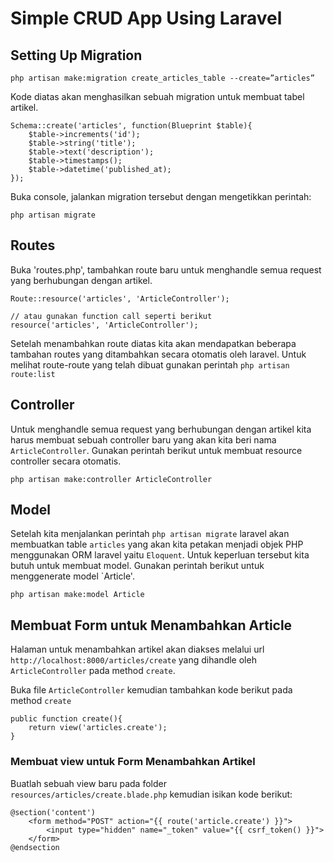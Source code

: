 # Simple CRUD App Using Laravel

## Setting Up Migration

```
php artisan make:migration create_articles_table --create=”articles”
```

Kode diatas akan menghasilkan sebuah migration untuk membuat tabel artikel.
```
Schema::create('articles', function(Blueprint $table){
    $table->increments('id');
    $table->string('title');
    $table->text('description');
    $table->timestamps();
    $table->datetime('published_at);
});
```
Buka console, jalankan migration tersebut dengan mengetikkan perintah:
```
php artisan migrate
```

## Routes
Buka 'routes.php', tambahkan route baru untuk menghandle semua request yang berhubungan dengan artikel.
```
Route::resource('articles', 'ArticleController');

// atau gunakan function call seperti berikut
resource('articles', 'ArticleController');
```

Setelah menambahkan route diatas kita akan mendapatkan beberapa tambahan routes yang ditambahkan secara otomatis oleh laravel. Untuk melihat route-route yang telah dibuat gunakan perintah `php artisan route:list`

## Controller
Untuk menghandle semua request yang berhubungan dengan artikel kita harus membuat sebuah controller baru yang akan kita beri nama `ArticleController`. Gunakan perintah berikut untuk membuat resource controller secara otomatis.
```
php artisan make:controller ArticleController
```
## Model
Setelah kita menjalankan perintah `php artisan migrate` laravel akan membuatkan table `articles` yang akan kita petakan menjadi objek PHP menggunakan ORM laravel yaitu `Eloquent`. Untuk keperluan tersebut kita butuh untuk membuat model. Gunakan perintah berikut untuk menggenerate model `Article'.
```
php artisan make:model Article
```

## Membuat Form untuk Menambahkan Article
Halaman untuk menambahkan artikel akan diakses melalui url `http://localhost:8000/articles/create` yang dihandle oleh `ArticleController` pada method `create`.

Buka file `ArticleController` kemudian tambahkan kode berikut pada method `create`
```
public function create(){
    return view('articles.create');
}
```

### Membuat view untuk Form Menambahkan Artikel
Buatlah sebuah view baru pada folder `resources/articles/create.blade.php` kemudian isikan kode berikut:
```
@section('content')
    <form method="POST" action="{{ route('article.create') }}">
        <input type="hidden" name="_token" value="{{ csrf_token() }}">
    </form>
@endsection
```
